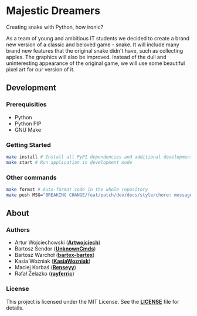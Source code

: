 # Majestic Dreamers

Creating snake with Python, how ironic?

As a team of young and ambitious IT students we decided to create a brand new version of a classic and beloved game - snake. It will include many brand new features that the original snake didn't have, such as collecting apples. The graphics will also be improved. Instead of the dull and uninteresting appearance of the original game, we will use some beautiful pixel art for our version of it.

## Development

### Prerequisities

- Python
- Python PIP
- GNU Make

### Getting Started

```sh
make install # Install all PyPI dependencies and additional development requirements
make start # Run application in development mode
```

### Other commands

```sh
make format # Auto-format code in the whole repository
make push MSG="BREAKING CHANGE/feat/patch/dev/docs/style/chore: message" # Auto-format code and immediately push all changes to the remote
```

## About

### Authors

- Artur Wojciechowski (**[Artwojciech](https://github.com/Artwojciech)**)
- Bartosz Sendor (**[UnknownCmds](https://github.com/UnknownCmds)**)
- Bartosz Warchoł (**[bartex-bartex](https://github.com/bartex-bartex)**)
- Kasia Woźniak (**[KasiaWozniak](https://github.com/KasiaWozniak)**)
- Maciej Korbaś (**[Renseyy](https://github.com/Renseyy)**)
- Rafał Żelazko (**[rayferric](https://github.com/rayferric)**)

### License

This project is licensed under the MIT License. See the **[LICENSE](LICENSE)** file for details.

